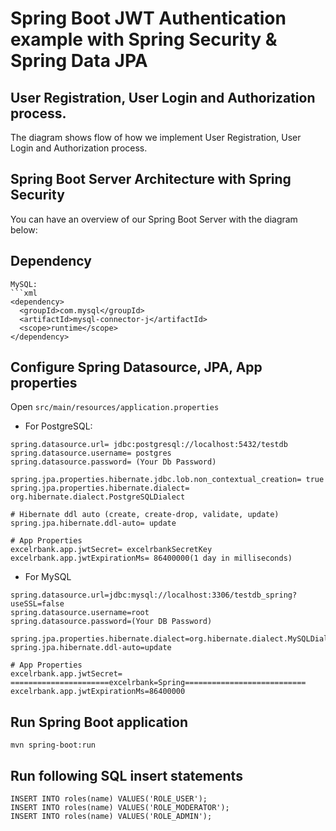 # Spring Boot JWT Authentication example with Spring Security & Spring Data JPA

## User Registration, User Login and Authorization process.
The diagram shows flow of how we implement User Registration, User Login and Authorization process.

## Spring Boot Server Architecture with Spring Security
You can have an overview of our Spring Boot Server with the diagram below:

## Dependency

```
MySQL:
```xml
<dependency>
  <groupId>com.mysql</groupId>
  <artifactId>mysql-connector-j</artifactId>
  <scope>runtime</scope>
</dependency>
```
## Configure Spring Datasource, JPA, App properties
Open `src/main/resources/application.properties`
- For PostgreSQL:
```
spring.datasource.url= jdbc:postgresql://localhost:5432/testdb
spring.datasource.username= postgres
spring.datasource.password= (Your Db Password)

spring.jpa.properties.hibernate.jdbc.lob.non_contextual_creation= true
spring.jpa.properties.hibernate.dialect= org.hibernate.dialect.PostgreSQLDialect

# Hibernate ddl auto (create, create-drop, validate, update)
spring.jpa.hibernate.ddl-auto= update

# App Properties
excelrbank.app.jwtSecret= excelrbankSecretKey
excelrbank.app.jwtExpirationMs= 86400000(1 day in milliseconds)
```
- For MySQL
```
spring.datasource.url=jdbc:mysql://localhost:3306/testdb_spring?useSSL=false
spring.datasource.username=root
spring.datasource.password=(Your DB Password)

spring.jpa.properties.hibernate.dialect=org.hibernate.dialect.MySQLDialect
spring.jpa.hibernate.ddl-auto=update

# App Properties
excelrbank.app.jwtSecret= ======================excelrbank=Spring===========================
excelrbank.app.jwtExpirationMs=86400000
```
## Run Spring Boot application
```
mvn spring-boot:run
```

## Run following SQL insert statements
```
INSERT INTO roles(name) VALUES('ROLE_USER');
INSERT INTO roles(name) VALUES('ROLE_MODERATOR');
INSERT INTO roles(name) VALUES('ROLE_ADMIN');
```


